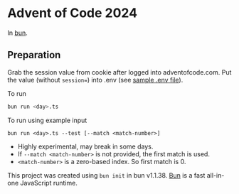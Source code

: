 # Advent of Code 2024
In [bun](https://bun.sh/).

## Preparation
Grab the session value from cookie after logged into adventofcode.com. Put the value (without `session=`) into .env (see [sample .env file](https://github.com/TheR1D/shell_gpt/blob/main/sample.env)).

To run

```bash
bun run <day>.ts
```

To run using example input
```
bun run <day>.ts --test [--match <match-number>]
```
- Highly experimental, may break in some days.
- If `--match <match-number>` is not provided, the first match is used.
- `<match-number>` is a zero-based index. So first match is 0.

This project was created using `bun init` in bun v1.1.38. [Bun](https://bun.sh) is a fast all-in-one JavaScript runtime.
